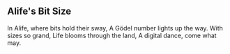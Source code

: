## Alife's Bit Size

In Alife, where bits hold their sway,
A Gödel number lights up the way.
With sizes so grand,
Life blooms through the land,
A digital dance, come what may.
